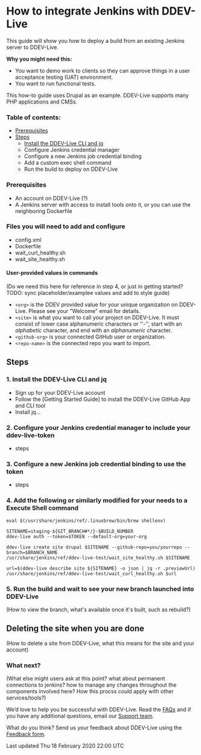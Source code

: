 # How to integrate Jenkins with DDEV-Live

This guide will show you how to deploy a build from an existing Jenkins server to DDEV-Live.

**Why you might need this:**
* You want to demo work to clients so they can approve things in a user acceptance testing (UAT) environment.
* You want to run functional tests.

This how-to guide uses Drupal as an example. DDEV-Live supports many PHP applications and CMSs.

### Table of contents:
* [Prerequisites](#prerequisites)
* [Steps](#steps)
  * [Install the DDEV-Live CLI and jq](#1-install-the-ddev-live-cli-and-jq)
  * Configure Jenkins credential manager
  * Configure a new Jenkins job credential binding
  * Add a custom exec shell command
  * Run the build to deploy on DDEV-Live

### Prerequisites
* An account on DDEV-Live (?)
* A Jenkins server with access to install tools onto it, or you can use the neighboring Dockerfile

### Files you will need to add and configure
* config.xml
* Dockerfile
* wait_curl_healthy.sh
* wait_site_healthy.sh

#### User-provided values in commands
(Do we need this here for reference in step 4, or just in getting started? TODO: sync placeholder/examplee values and add to style guide)
* `<org>` is the DDEV provided value for your unique organization on DDEV-Live. Please see your "Welcome" email for details.
* `<site>` is what you want to call your project on DDEV-Live. It must consist of lower case alphanumeric characters or ''-'', start with an _alphabetic_ character, and end with an _alphanumeric_ character.
* `<github-org>` is your connected GitHub user or organization.
* `<repo-name>` is the connected repo you want to import.  

## Steps
### 1. Install the DDEV-Live CLI and jq
* Sign up for your DDEV-Live account
* Follow the [Getting Started Guide] to install the DDEV-Live GitHub App and CLI tool
* Install jq...

### 2. Configure your Jenkins credential manager to include your ddev-live-token
* steps

### 3. Configure a new Jenkins job credential binding to use the token
* steps

### 4. Add the following or similarly modified for your needs to a Execute Shell command
```
eval $(/usr/share/jenkins/ref/.linuxbrew/bin/brew shellenv)

SITENAME=staging-${GIT_BRANCH#*/}-$BUILD_NUMBER
ddev-live auth --token=$TOKEN --default-org=your-org

ddev-live create site drupal $SITENAME --github-repo=you/yourrepo --branch=$BRANCH_NAME
/usr/share/jenkins/ref/ddev-live-test/wait_site_healthy.sh $SITENAME

url=$(ddev-live describe site ${SITENAME} -o json | jq -r .previewUrl)
/usr/share/jenkins/ref/ddev-live-test/wait_curl_healthy.sh $url
```
### 5. Run the build and wait to see your new branch launched into DDEV-Live
(How to view the branch, what's available once it's built, such as rebuild?)

## Deleting the site when you are done
(How to delete a site from DDEV-Live, what this means for the site and your account)

### What next?
(What else might users ask at this point? what about permanent connections to jenkins? how to manage any changes throughout the components involved here? How this procss could apply with other services/tools?)

We’d love to help you be successful with DDEV-Live. Read the [FAQs](https://dash.ddev.com/docs/faqs/) and if you have any additional questions, email our [Support team](mailto:support@ddev.com).

What do you think? Send us your feedback about DDEV-Live using the [Feedback form](https://dash.ddev.com/feedback/).

Last updated Thu 18 February 2020 22:00 UTC
